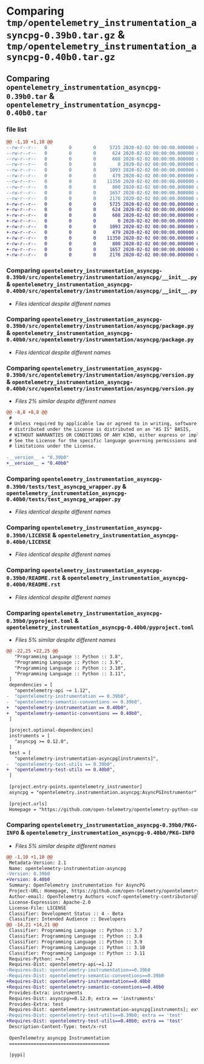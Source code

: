 # Comparing `tmp/opentelemetry_instrumentation_asyncpg-0.39b0.tar.gz` & `tmp/opentelemetry_instrumentation_asyncpg-0.40b0.tar.gz`

## Comparing `opentelemetry_instrumentation_asyncpg-0.39b0.tar` & `opentelemetry_instrumentation_asyncpg-0.40b0.tar`

### file list

```diff
@@ -1,10 +1,10 @@
--rw-r--r--   0        0        0     5725 2020-02-02 00:00:00.000000 opentelemetry_instrumentation_asyncpg-0.39b0/src/opentelemetry/instrumentation/asyncpg/__init__.py
--rw-r--r--   0        0        0      624 2020-02-02 00:00:00.000000 opentelemetry_instrumentation_asyncpg-0.39b0/src/opentelemetry/instrumentation/asyncpg/package.py
--rw-r--r--   0        0        0      608 2020-02-02 00:00:00.000000 opentelemetry_instrumentation_asyncpg-0.39b0/src/opentelemetry/instrumentation/asyncpg/version.py
--rw-r--r--   0        0        0        0 2020-02-02 00:00:00.000000 opentelemetry_instrumentation_asyncpg-0.39b0/tests/__init__.py
--rw-r--r--   0        0        0     1093 2020-02-02 00:00:00.000000 opentelemetry_instrumentation_asyncpg-0.39b0/tests/test_asyncpg_wrapper.py
--rw-r--r--   0        0        0      479 2020-02-02 00:00:00.000000 opentelemetry_instrumentation_asyncpg-0.39b0/.gitignore
--rw-r--r--   0        0        0    11350 2020-02-02 00:00:00.000000 opentelemetry_instrumentation_asyncpg-0.39b0/LICENSE
--rw-r--r--   0        0        0      800 2020-02-02 00:00:00.000000 opentelemetry_instrumentation_asyncpg-0.39b0/README.rst
--rw-r--r--   0        0        0     1657 2020-02-02 00:00:00.000000 opentelemetry_instrumentation_asyncpg-0.39b0/pyproject.toml
--rw-r--r--   0        0        0     2176 2020-02-02 00:00:00.000000 opentelemetry_instrumentation_asyncpg-0.39b0/PKG-INFO
+-rw-r--r--   0        0        0     5725 2020-02-02 00:00:00.000000 opentelemetry_instrumentation_asyncpg-0.40b0/src/opentelemetry/instrumentation/asyncpg/__init__.py
+-rw-r--r--   0        0        0      624 2020-02-02 00:00:00.000000 opentelemetry_instrumentation_asyncpg-0.40b0/src/opentelemetry/instrumentation/asyncpg/package.py
+-rw-r--r--   0        0        0      608 2020-02-02 00:00:00.000000 opentelemetry_instrumentation_asyncpg-0.40b0/src/opentelemetry/instrumentation/asyncpg/version.py
+-rw-r--r--   0        0        0        0 2020-02-02 00:00:00.000000 opentelemetry_instrumentation_asyncpg-0.40b0/tests/__init__.py
+-rw-r--r--   0        0        0     1093 2020-02-02 00:00:00.000000 opentelemetry_instrumentation_asyncpg-0.40b0/tests/test_asyncpg_wrapper.py
+-rw-r--r--   0        0        0      479 2020-02-02 00:00:00.000000 opentelemetry_instrumentation_asyncpg-0.40b0/.gitignore
+-rw-r--r--   0        0        0    11350 2020-02-02 00:00:00.000000 opentelemetry_instrumentation_asyncpg-0.40b0/LICENSE
+-rw-r--r--   0        0        0      800 2020-02-02 00:00:00.000000 opentelemetry_instrumentation_asyncpg-0.40b0/README.rst
+-rw-r--r--   0        0        0     1657 2020-02-02 00:00:00.000000 opentelemetry_instrumentation_asyncpg-0.40b0/pyproject.toml
+-rw-r--r--   0        0        0     2176 2020-02-02 00:00:00.000000 opentelemetry_instrumentation_asyncpg-0.40b0/PKG-INFO
```

### Comparing `opentelemetry_instrumentation_asyncpg-0.39b0/src/opentelemetry/instrumentation/asyncpg/__init__.py` & `opentelemetry_instrumentation_asyncpg-0.40b0/src/opentelemetry/instrumentation/asyncpg/__init__.py`

 * *Files identical despite different names*

### Comparing `opentelemetry_instrumentation_asyncpg-0.39b0/src/opentelemetry/instrumentation/asyncpg/package.py` & `opentelemetry_instrumentation_asyncpg-0.40b0/src/opentelemetry/instrumentation/asyncpg/package.py`

 * *Files identical despite different names*

### Comparing `opentelemetry_instrumentation_asyncpg-0.39b0/src/opentelemetry/instrumentation/asyncpg/version.py` & `opentelemetry_instrumentation_asyncpg-0.40b0/src/opentelemetry/instrumentation/asyncpg/version.py`

 * *Files 2% similar despite different names*

```diff
@@ -8,8 +8,8 @@
 #
 # Unless required by applicable law or agreed to in writing, software
 # distributed under the License is distributed on an "AS IS" BASIS,
 # WITHOUT WARRANTIES OR CONDITIONS OF ANY KIND, either express or implied.
 # See the License for the specific language governing permissions and
 # limitations under the License.
 
-__version__ = "0.39b0"
+__version__ = "0.40b0"
```

### Comparing `opentelemetry_instrumentation_asyncpg-0.39b0/tests/test_asyncpg_wrapper.py` & `opentelemetry_instrumentation_asyncpg-0.40b0/tests/test_asyncpg_wrapper.py`

 * *Files identical despite different names*

### Comparing `opentelemetry_instrumentation_asyncpg-0.39b0/LICENSE` & `opentelemetry_instrumentation_asyncpg-0.40b0/LICENSE`

 * *Files identical despite different names*

### Comparing `opentelemetry_instrumentation_asyncpg-0.39b0/README.rst` & `opentelemetry_instrumentation_asyncpg-0.40b0/README.rst`

 * *Files identical despite different names*

### Comparing `opentelemetry_instrumentation_asyncpg-0.39b0/pyproject.toml` & `opentelemetry_instrumentation_asyncpg-0.40b0/pyproject.toml`

 * *Files 5% similar despite different names*

```diff
@@ -22,25 +22,25 @@
   "Programming Language :: Python :: 3.8",
   "Programming Language :: Python :: 3.9",
   "Programming Language :: Python :: 3.10",
   "Programming Language :: Python :: 3.11",
 ]
 dependencies = [
   "opentelemetry-api ~= 1.12",
-  "opentelemetry-instrumentation == 0.39b0",
-  "opentelemetry-semantic-conventions == 0.39b0",
+  "opentelemetry-instrumentation == 0.40b0",
+  "opentelemetry-semantic-conventions == 0.40b0",
 ]
 
 [project.optional-dependencies]
 instruments = [
   "asyncpg >= 0.12.0",
 ]
 test = [
   "opentelemetry-instrumentation-asyncpg[instruments]",
-  "opentelemetry-test-utils == 0.39b0",
+  "opentelemetry-test-utils == 0.40b0",
 ]
 
 [project.entry-points.opentelemetry_instrumentor]
 asyncpg = "opentelemetry.instrumentation.asyncpg:AsyncPGInstrumentor"
 
 [project.urls]
 Homepage = "https://github.com/open-telemetry/opentelemetry-python-contrib/tree/main/instrumentation/opentelemetry-instrumentation-asyncpg"
```

### Comparing `opentelemetry_instrumentation_asyncpg-0.39b0/PKG-INFO` & `opentelemetry_instrumentation_asyncpg-0.40b0/PKG-INFO`

 * *Files 5% similar despite different names*

```diff
@@ -1,10 +1,10 @@
 Metadata-Version: 2.1
 Name: opentelemetry-instrumentation-asyncpg
-Version: 0.39b0
+Version: 0.40b0
 Summary: OpenTelemetry instrumentation for AsyncPG
 Project-URL: Homepage, https://github.com/open-telemetry/opentelemetry-python-contrib/tree/main/instrumentation/opentelemetry-instrumentation-asyncpg
 Author-email: OpenTelemetry Authors <cncf-opentelemetry-contributors@lists.cncf.io>
 License-Expression: Apache-2.0
 License-File: LICENSE
 Classifier: Development Status :: 4 - Beta
 Classifier: Intended Audience :: Developers
@@ -14,21 +14,21 @@
 Classifier: Programming Language :: Python :: 3.7
 Classifier: Programming Language :: Python :: 3.8
 Classifier: Programming Language :: Python :: 3.9
 Classifier: Programming Language :: Python :: 3.10
 Classifier: Programming Language :: Python :: 3.11
 Requires-Python: >=3.7
 Requires-Dist: opentelemetry-api~=1.12
-Requires-Dist: opentelemetry-instrumentation==0.39b0
-Requires-Dist: opentelemetry-semantic-conventions==0.39b0
+Requires-Dist: opentelemetry-instrumentation==0.40b0
+Requires-Dist: opentelemetry-semantic-conventions==0.40b0
 Provides-Extra: instruments
 Requires-Dist: asyncpg>=0.12.0; extra == 'instruments'
 Provides-Extra: test
 Requires-Dist: opentelemetry-instrumentation-asyncpg[instruments]; extra == 'test'
-Requires-Dist: opentelemetry-test-utils==0.39b0; extra == 'test'
+Requires-Dist: opentelemetry-test-utils==0.40b0; extra == 'test'
 Description-Content-Type: text/x-rst
 
 OpenTelemetry asyncpg Instrumentation
 =====================================
 
 |pypi|
```

